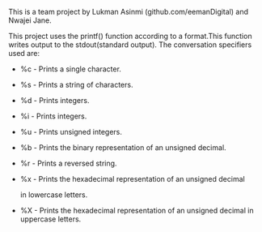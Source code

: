 This is a team project by Lukman Asinmi (github.com/eemanDigital) and Nwajei Jane.

This project uses the printf() function according to a format.This function writes
output to the stdout(standard output). The conversation specifiers used are:
* %c - Prints a single character.

* %s - Prints a string of characters.

* %d - Prints integers.

* %i - Prints integers.

* %u - Prints unsigned integers.

* %b - Prints the binary representation of an unsigned decimal.

* %r - Prints a reversed string.

* %x - Prints the hexadecimal representation of an unsigned decimal

  in lowercase letters.
  
* %X - Prints the hexadecimal representation of an unsigned decimal
  in uppercase letters.
  
